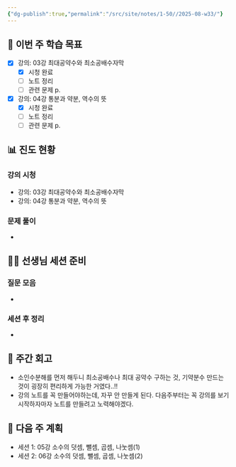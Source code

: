 ```yaml
---
{"dg-publish":true,"permalink":"/src/site/notes/1-50//2025-08-w33/"}
---
```




## 📅 이번 주 학습 목표
<!-- 최소 2개 강의 -->
- [x] 강의: 03강 최대공약수와 최소공배수자막
  - [x] 시청 완료
  - [ ] 노트 정리
  - [ ] 관련 문제 p.
- [x] 강의: 04강 통분과 약분, 역수의 뜻
  - [x] 시청 완료
  - [ ] 노트 정리
  - [ ] 관련 문제 p.

## 📊 진도 현황
### 강의 시청
- 강의: 03강 최대공약수와 최소공배수자막
- 강의: 04강 통분과 약분, 역수의 뜻

### 문제 풀이
- 

## 👩‍🏫 선생님 세션 준비
### 질문 모음
<!-- 이번 주 질문할 문제들 링크 -->
- 

### 세션 후 정리
<!-- 선생님 세션 후 핵심 내용 -->
- 

## 📝 주간 회고
- 소인수분해를 먼저 해두니 최소공배수나 최대 공약수 구하는 것, 기약분수 만드는 것이 굉장히 편리하게 가능한 거였다..!! 
- 강의 노트를 꼭 만들어야하는데, 자꾸 안 만들게 된다. 다음주부터는 꼭 강의를 보기 시작하자마자 노트를 만들려고 노력해야겠다. 

## 📅 다음 주 계획
- 세션 1: 05강 소수의 덧셈, 뺄셈, 곱셈, 나눗셈(1)
- 세션 2: 06강 소수의 덧셈, 뺄셈, 곱셈, 나눗셈(2)